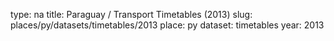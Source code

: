 type: na
title: Paraguay / Transport Timetables (2013)
slug: places/py/datasets/timetables/2013
place: py
dataset: timetables
year: 2013

